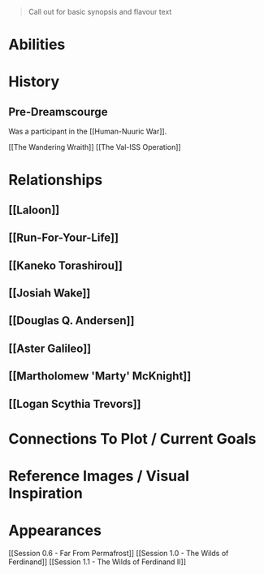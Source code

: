 > Call out for basic synopsis and flavour text

# Abilities

# History
## Pre-Dreamscourge

Was a participant in the [[Human-Nuuric War]].

[[The Wandering Wraith]]
[[The Val-ISS Operation]]
# Relationships
## [[Laloon]]
## [[Run-For-Your-Life]]
## [[Kaneko Torashirou]]
## [[Josiah Wake]]
## [[Douglas Q. Andersen]]
## [[Aster Galileo]]
## [[Martholomew 'Marty' McKnight]]
## [[Logan Scythia Trevors]]

# Connections To Plot / Current Goals

# Reference Images / Visual Inspiration

# Appearances

[[Session 0.6 - Far From Permafrost]]
[[Session 1.0 - The Wilds of Ferdinand]]
[[Session 1.1 - The Wilds of Ferdinand II]]